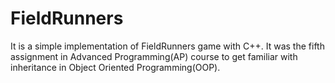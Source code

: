 # FieldRunners
It is a simple implementation of FieldRunners game with C++. It was the fifth assignment in Advanced Programming(AP) course to get familiar with inheritance in Object Oriented Programming(OOP).
